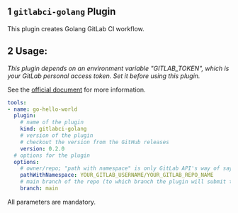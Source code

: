 ## 1 `gitlabci-golang` Plugin

This plugin creates Golang GitLab CI workflow.

## 2 Usage:

_This plugin depends on an environment variable "GITLAB_TOKEN", which is your GitLab personal access token. Set it before using this plugin._

See the [official document](https://docs.gitlab.com/ee/user/profile/personal_access_tokens.html) for more information.

```yaml
tools:
- name: go-hello-world
  plugin:
    # name of the plugin
    kind: gitlabci-golang
    # version of the plugin
    # checkout the version from the GitHub releases
    version: 0.2.0
  # options for the plugin
  options:
    # owner/repo; "path with namespace" is only GitLab API's way of saying the same thing; please change the values below.
    pathWithNamespace: YOUR_GITLAB_USERNAME/YOUR_GITLAB_REPO_NAME
    # main branch of the repo (to which branch the plugin will submit the workflows)
    branch: main
```

All parameters are mandatory.
